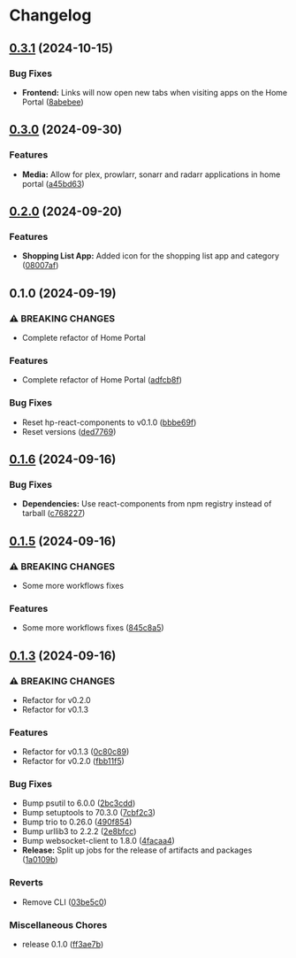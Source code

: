 # Changelog

## [0.3.1](https://github.com/Evanlab02/HomePortal/compare/home-portal-fe-v0.3.0...home-portal-fe-v0.3.1) (2024-10-15)


### Bug Fixes

* **Frontend:** Links will now open new tabs when visiting apps on the Home Portal ([8abebee](https://github.com/Evanlab02/HomePortal/commit/8abebeecf9b605db7c429bfb3b9e66af60b1d25d))

## [0.3.0](https://github.com/Evanlab02/HomePortal/compare/home-portal-fe-v0.2.0...home-portal-fe-v0.3.0) (2024-09-30)


### Features

* **Media:** Allow for plex, prowlarr, sonarr and radarr applications in home portal ([a45bd63](https://github.com/Evanlab02/HomePortal/commit/a45bd63560e385462acf9f21ab33e9fff9cc3313))

## [0.2.0](https://github.com/Evanlab02/HomePortal/compare/home-portal-fe-v0.1.0...home-portal-fe-v0.2.0) (2024-09-20)


### Features

* **Shopping List App:** Added icon for the shopping list app and category ([08007af](https://github.com/Evanlab02/HomePortal/commit/08007afd9f0d3eff24987d826174f1964f257fb5))

## 0.1.0 (2024-09-19)


### ⚠ BREAKING CHANGES

* Complete refactor of Home Portal

### Features

* Complete refactor of Home Portal ([adfcb8f](https://github.com/Evanlab02/HomePortal/commit/adfcb8fc5c2c8f62b673df5c8163304ecbb3b053))


### Bug Fixes

* Reset hp-react-components to v0.1.0 ([bbbe69f](https://github.com/Evanlab02/HomePortal/commit/bbbe69ffdf7f58e2c62f1b19de010abef25981d8))
* Reset versions ([ded7769](https://github.com/Evanlab02/HomePortal/commit/ded776986038552dd2d7e0bbcf839be4896377ad))

## [0.1.6](https://github.com/Evanlab02/HomePortal/compare/home-portal-fe-v0.1.5...home-portal-fe-v0.1.6) (2024-09-16)


### Bug Fixes

* **Dependencies:** Use react-components from npm registry instead of tarball ([c768227](https://github.com/Evanlab02/HomePortal/commit/c768227b541e0b57491b7486e537f9dd64423e28))

## [0.1.5](https://github.com/Evanlab02/HomePortal/compare/home-portal-fe-v0.1.3...home-portal-fe-v0.1.5) (2024-09-16)


### ⚠ BREAKING CHANGES

* Some more workflows fixes

### Features

* Some more workflows fixes ([845c8a5](https://github.com/Evanlab02/HomePortal/commit/845c8a54c8f36f82236e83edac651778c44ff48e))

## [0.1.3](https://github.com/Evanlab02/HomePortal/compare/home-portal-fe-v0.1.2...home-portal-fe-v0.1.3) (2024-09-16)


### ⚠ BREAKING CHANGES

* Refactor for v0.2.0
* Refactor for v0.1.3

### Features

* Refactor for v0.1.3 ([0c80c89](https://github.com/Evanlab02/HomePortal/commit/0c80c89b308a1a91c861e9880853d2e92ebd9fe1))
* Refactor for v0.2.0 ([fbb11f5](https://github.com/Evanlab02/HomePortal/commit/fbb11f57a8bba60dffe5a22fa11dd6edfdf1c858))


### Bug Fixes

* Bump psutil to 6.0.0 ([2bc3cdd](https://github.com/Evanlab02/HomePortal/commit/2bc3cdd2a535307cd3a4bdd1c61542695cd685d6))
* Bump setuptools to 70.3.0 ([7cbf2c3](https://github.com/Evanlab02/HomePortal/commit/7cbf2c3a68a8b573e0440e31c629fcc6f7a3984b))
* Bump trio to 0.26.0 ([490f854](https://github.com/Evanlab02/HomePortal/commit/490f854b37274bd93ea93310571736acd7164611))
* Bump urllib3 to 2.2.2 ([2e8bfcc](https://github.com/Evanlab02/HomePortal/commit/2e8bfcc58b2c09fa84bcbe9ec68166a1dc852889))
* Bump websocket-client to 1.8.0 ([4facaa4](https://github.com/Evanlab02/HomePortal/commit/4facaa498b0fd3910a07bfe6adba3747a5e303f6))
* **Release:** Split up jobs for the release of artifacts and packages ([1a0109b](https://github.com/Evanlab02/HomePortal/commit/1a0109ba11fa9796dfcf0c125b5b4fce349e7eb2))


### Reverts

* Remove CLI ([03be5c0](https://github.com/Evanlab02/HomePortal/commit/03be5c08bce08f7ff48fc88b4b5558061f0cb754))


### Miscellaneous Chores

* release 0.1.0 ([ff3ae7b](https://github.com/Evanlab02/HomePortal/commit/ff3ae7ba742ca5727ed53d4fcca6a1af8367eb57))
